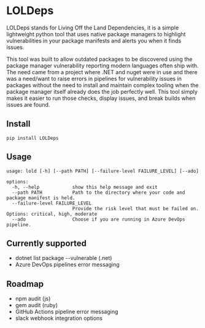 # LOLDeps
LOLDeps stands for Living Off the Land Dependencies, it is a simple lightweight python tool that uses native package managers to highlight vulnerabilities in your package manifests and alerts you when it finds issues.

This tool was built to allow outdated packages to be discovered using the package manager vulnerability reporting modern languages often ship with. The need came from a project where .NET and nuget were in use and there was a need/want to raise errors in pipelines for vulnerability issues in packages without the need to install and maintain complex tooling when the package manager itself already does the job perfectly well. This tool simply makes it easier to run those checks, display issues, and break builds when issues are found.


## Install

`pip install LOLDeps`


## Usage

```shell
usage: lold [-h] [--path PATH] [--failure-level FAILURE_LEVEL] [--ado]

options:
  -h, --help            show this help message and exit
  --path PATH           Path to the directory where your code and package manifest is held.
  --failure-level FAILURE_LEVEL
                        Provide the risk level that must be failed on. Options: critical, high, moderate
  --ado                 Choose if you are running in Azure DevOps pipeline.
```

## Currently supported 

- dotnet list package --vulnerable (.net)
- Azure DevOps pipelines error messaging

## Roadmap

- npm audit (js)
- gem audit (ruby)
- GitHub Actions pipeline error messaging
- slack webhook integration options